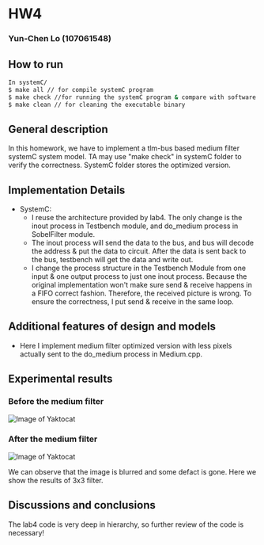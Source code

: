 # HW4
### Yun-Chen Lo (107061548)

## How to run
```bash
In systemC/
$ make all // for compile systemC program
$ make check //for running the systemC program & compare with software version of the code
$ make clean // for cleaning the executable binary
```

## General description
In this homework, we have to implement a tlm-bus based medium filter systemC system model. 
TA may use "make check" in systemC folder to verify the correctness. SystemC folder stores the optimized version.


## Implementation Details
- SystemC:
	- I reuse the architecture provided by lab4. The only change is the inout process in Testbench module, and do\_medium process in SobelFilter module.
	- The inout process will send the data to the bus, and bus will decode the address \& put the data to circuit. After the data is sent back to the bus, testbench will get the data and write out.
	- I change the process structure in the Testbench Module from one input & one output process to just one inout process. Because the original implementation won't make sure send & receive happens in a FIFO correct fashion. Therefore, the received picture is wrong. To ensure the correctness, I put send & receive in the same loop.
	

## Additional features of design and models

- Here I implement medium filter optimized version with less pixels actually sent to the do_medium process in Medium.cpp.

## Experimental results
### Before the medium filter
 
![Image of Yaktocat](https://i.imgur.com/GhhChbU.png)

### After the medium filter

![Image of Yaktocat](https://i.imgur.com/nZgSpa5.png)

We can observe that the image is blurred and some defact is gone. Here we show the results of 3x3 filter.


## Discussions and conclusions
The lab4 code is very deep in hierarchy, so further review of the code is necessary!
